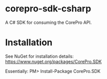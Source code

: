 ﻿corepro-sdk-csharp
==================

A C# SDK for consuming the CorePro API.

Installation
==================
See NuGet for installation details: https://www.nuget.org/packages/CorePro.SDK

Essentially:  PM> Install-Package CorePro.SDK
